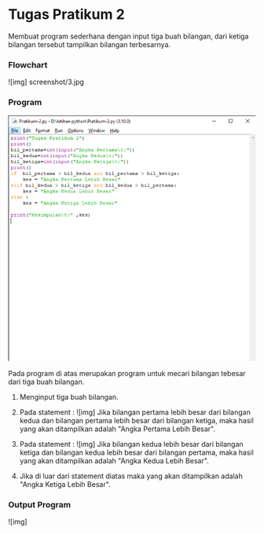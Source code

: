 # Tugas Pratikum 2

Membuat program sederhana dengan input tiga buah bilangan, dari ketiga bilangan
tersebut tampilkan bilangan terbesarnya.

<h3>Flowchart</h3>

![img] screenshot/3.jpg

<h3>Program</h3>

![Gambar 1](screenshot/2.png)

Pada program di atas merupakan program untuk mecari bilangan tebesar dari tiga buah bilangan.

1. Menginput tiga buah bilangan.

2. Pada statement :
    ![img]
    Jika bilangan pertama lebih besar dari bilangan kedua dan bilangan pertama lebih besar dari bilangan ketiga, maka hasil yang akan ditampilkan adalah "Angka Pertama Lebih Besar".

3. Pada statement :
    ![img]
    Jika bilangan kedua lebih besar dari bilangan ketiga dan bilangan kedua lebih besar dari bilangan pertama, maka hasil yang akan ditampilkan adalah "Angka Kedua Lebih Besar".

4. Jika di luar dari statement diatas maka yang akan ditampilkan adalah "Angka Ketiga Lebih Besar".

<h3>Output Program</h3>

![img]
